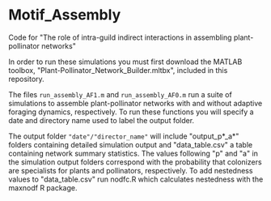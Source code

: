# Motif_Assembly

Code for "The role of intra-guild indirect interactions in assembling plant-pollinator networks"

In order to run these simulations you must first download the MATLAB toolbox, "Plant-Pollinator_Network_Builder.mltbx", included in this repository.

The files ```run_assembly_AF1.m``` and ```run_assembly_AF0.m``` run a suite of simulations to assemble plant-pollinator networks with and without adaptive foraging dynamics, respectively. To run these functions you will specify a date and directory name used to label the output folder.

The output folder ```"date"/"director_name"``` will include "output_p*_a*" folders containing detailed simulation output and "data_table.csv" a table containing network summary statistics. 
The values following "p" and "a" in the simulation output folders correspond with the probability that colonizers are specialists for plants and pollinators, respectively. 
To add nestedness values to "data_table.csv" run nodfc.R which calculates nestedness with the maxnodf R package.
